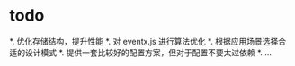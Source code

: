 todo
====
*. 优化存储结构，提升性能
*. 对 eventx.js 进行算法优化
*. 根据应用场景选择合适的设计模式
*. 提供一套比较好的配置方案，但对于配置不要太过依赖
*. ...
